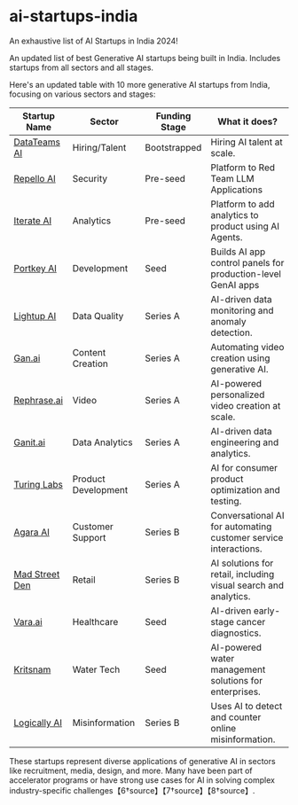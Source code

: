 # ai-startups-india
An exhaustive list of AI Startups in India 2024!

An updated list of best Generative AI startups being built in India. Includes startups from all sectors and all stages.

Here's an updated table with 10 more generative AI startups from India, focusing on various sectors and stages:

| Startup Name                             | Sector          | Funding Stage | What it does?                                                   |
|------------------------------------------|-----------------|---------------|-----------------------------------------------------------------|
| [DataTeams AI](https://datateams.ai)     | Hiring/Talent   | Bootstrapped  | Hiring AI talent at scale.                                      |
| [Repello AI](https://repello.ai)         | Security        | Pre-seed      | Platform to Red Team LLM Applications                           |
| [Iterate AI](https://useiterate.ai/)         | Analytics       | Pre-seed      | Platform to add analytics to product using AI Agents.           |
| [Portkey AI](https://portkey.ai)         | Development     | Seed          | Builds AI app control panels for production-level GenAI apps    |
| [Lightup AI](https://lightup.ai)         | Data Quality    | Series A      | AI-driven data monitoring and anomaly detection.                |
| [Gan.ai](https://gan.ai)                 | Content Creation| Series A      | Automating video creation using generative AI.                  |
| [Rephrase.ai](https://rephrase.ai)       | Video           | Series A      | AI-powered personalized video creation at scale.                |
| [Ganit.ai](https://ganit.ai)             | Data Analytics  | Series A      | AI-driven data engineering and analytics.                       |
| [Turing Labs](https://turinglabs.io)     | Product Development | Series A  | AI for consumer product optimization and testing.               |
| [Agara AI](https://agara.ai)             | Customer Support| Series B      | Conversational AI for automating customer service interactions. |
| [Mad Street Den](https://madstreetden.com)| Retail          | Series B      | AI solutions for retail, including visual search and analytics. |
| [Vara.ai](https://vara.ai)               | Healthcare      | Seed          | AI-driven early-stage cancer diagnostics.                       |
| [Kritsnam](https://kritsnam.com)         | Water Tech      | Seed          | AI-powered water management solutions for enterprises.          |
| [Logically AI](https://logically.ai)     | Misinformation  | Series B      | Uses AI to detect and counter online misinformation.            |


These startups represent diverse applications of generative AI in sectors like recruitment, media, design, and more. Many have been part of accelerator programs or have strong use cases for AI in solving complex industry-specific challenges【6†source】【7†source】【8†source】.
